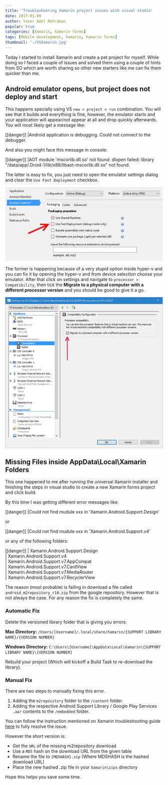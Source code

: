 ```yaml
---
title: 'Troubleshooting Xamarin project issues with visual studio'
date: 2017-01-09
author: Yaser Adel Mehraban
popular: true
categories: [Xamarin, Xamarin forms]
tags: [Mobile development, Xamarin, Xamarin forms]
thumbnail: './VSXamarin.jpg'
---
```


Today I started to install Xamarin and create a pet project for myself. While doing so I faced a couple of issues and solved them using a couple of hints from SO which are worth sharing so other new starters like me can fix them quicker than me.

<!--more-->

## Android emulator opens, but project does not deploy and start

This happens specially using VS `new > project > run` combination. You will see that it builds and everything is fine, however, the emulator starts and your application will appear/not appear at all and drop quickly afterwards. You will most likely get a message like:

[[danger]]
|Android application is debugging. Could not connect to the debugger.

And also you might face this message in console:

[[danger]]
|AOT module 'mscorlib.dll.so' not found: dlopen failed: library "/data/app/<your app name>.Droid-1/lib/x86/libaot-mscorlib.dll.so" not found.

The latter is easy to fix, you just need to open the emulator settings dialog and clear the `Use Fast Deployment` checkbox.

![Use Fast Deployment](./image.png)

The former is happening because of a very stupid option inside hyper-v and you can fix it by opening the hyper-v and from device selection choose your emulator. After that click on settings and navigate to `processor > Compatibility`, then tick the **Migrate to a physical computer with a different processor version** and you should be good to give it a go.

![Migrate to a physical computer with a different processor version](./image9.png)

## Missing Files inside AppData\Local\Xamarin Folders

This one happened to me after running the universal Xamarin installer and finishing the steps in visual studio to create a new Xamarin forms project and click build.

By this time I was getting different error messages like:

[[danger]]
|Could not find mudule xxx in 'Xamarin.Android.Support.Design'

or

[[danger]]
|Could not find mudule xxx in 'Xamarin.Android.Support.v4'

or any of the following folders:

[[danger]]
| Xamarin.Android.Support.Design <br/>
| Xamarin.Android.Support.v4 <br/>
| Xamarin.Android.Support.v7.AppCompat <br/>
| Xamarin.Android.Support.v7.CardView <br/>
| Xamarin.Android.Support.v7.MediaRouter <br/>
| Xamarin.Android.Support.v7.RecyclerView <br/>

The reason (most probable) is failing in download a file called `android_m2repository_r10.zip` from the google repository. However that is not always the case. For any reason the fix is completely the same.

### Automatic Fix

Delete the versioned library folder that is giving you errors:

**Mac Directory:** `/Users/[Username]/.local/share/Xamarin/{SUPPORT LIBRARY NAME}/{VERSION NUMBER}`

**Windows Directory:** `C:\Users\[Username]\AppData\Local\Xamarin\{SUPPORT LIBRARY NAME}\{VERSION NUMBER}`

Rebuild your project (Which will kickoff a Build Task to re-download the library).

### Manual Fix

There are two steps to manually fixing this error.

1. Adding the `m2repository` folder to the `/content` folder.
2. Adding the respective Android Support Library / Google Play Services `.aar` contents to the `/embedded` folder.

You can follow the instruction mentioned on Xamarin troubleshooting guide [here](https://developer.xamarin.com/guides/android/troubleshooting/resolving-library-installation-errors/) to fully resolve the issue.

However the short version is:

- Get the `URL` of the missing m2repository download
- Use a `MD5` hash on the download URL from the given table
- Rename the file to `{MD5HASH}.zip` (Where MD5HASH is the hashed download URL)
- Place the new hashed .zip file in your `Xamarin\zips` directory

Hope this helps you save some time.
